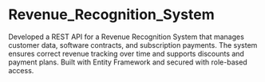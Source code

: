 # Revenue_Recognition_System
Developed a REST API for a Revenue Recognition System that manages customer
data, software contracts, and subscription payments. The system ensures correct
revenue tracking over time and supports discounts and payment plans. Built with
Entity Framework and secured with role-based access.
